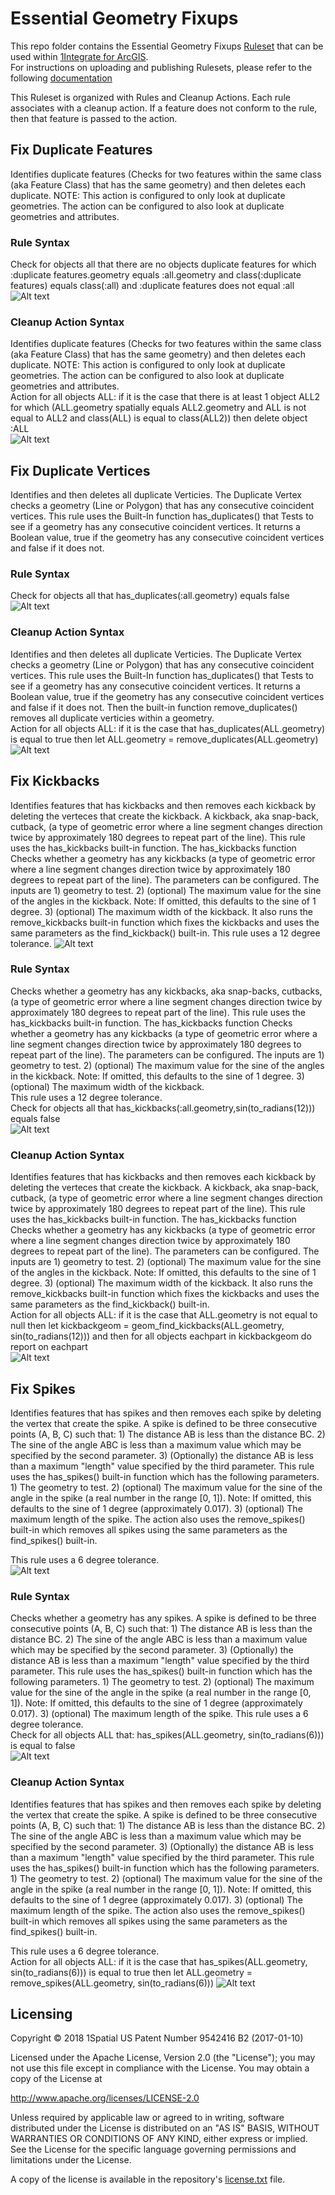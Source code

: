 # Essential Geometry Fixups
This repo folder contains the Essential Geometry Fixups [Ruleset](Essential%20Geometry%20Fixups.rules) that can be used within [1Integrate for ArcGIS](https://1spatial.com/products/1integrate-for-arcgis/).  
For instructions on uploading and publishing Rulesets, please refer to the following [documentation](https://1spatial.com/documentation/1integrate-arcgis/v2/Topics/Rules/Free_Rulesets.htm)  

This Ruleset is organized with Rules and Cleanup Actions.  Each rule associates with a cleanup action.  If a feature does not conform to the rule, then that feature is passed to the action.


## Fix Duplicate Features
Identifies duplicate features (Checks for two features within the same class (aka Feature Class) that has the same geometry) and then deletes each duplicate.  NOTE: This action is configured to only look at duplicate geometries.  The action can be configured to also look at duplicate geometries and attributes. 
### Rule Syntax
Check for objects all that there are no objects duplicate features for which :duplicate features.geometry equals :all.geometry and class(:duplicate features) equals class(:all) and :duplicate features does not equal :all  
![Alt text](img/DuplicateFeaturesRule.png?raw=true "Duplicate Feature Rule Screenshot")
### Cleanup Action Syntax
Identifies duplicate features (Checks for two features within the same class (aka Feature Class) that has the same geometry) and then deletes each duplicate.  NOTE: This action is configured to only look at duplicate geometries.  The action can be configured to also look at duplicate geometries and attributes.  
Action for all objects ALL: if it is the case that there is at least 1 object ALL2 for which (ALL.geometry spatially equals ALL2.geometry and ALL is not equal to ALL2 and class(ALL) is equal to class(ALL2)) then delete object :ALL  
![Alt text](img/DuplicateFeaturesFixupAction.png?raw=true "Duplicate Feature Fixup Action Screenshot")


## Fix Duplicate Vertices
Identifies and then deletes all duplicate Verticies.  The Duplicate Vertex checks a geometry (Line or Polygon) that has any consecutive coincident vertices.  This rule uses the Built-In function has_duplicates() that Tests to see if a geometry has any consecutive coincident vertices.  It returns a Boolean value, true if the geometry has any consecutive coincident vertices and false if it does not. 
### Rule Syntax
Check for objects all that has_duplicates(:all.geometry) equals false  
![Alt text](img/DuplicateVerticesRule.png?raw=true "Duplicate Vertex Rule Screenshot")
### Cleanup Action Syntax
Identifies and then deletes all duplicate Verticies.  The Duplicate Vertex checks a geometry (Line or Polygon) that has any consecutive coincident vertices.  This rule uses the Built-In function has_duplicates() that Tests to see if a geometry has any consecutive coincident vertices.  It returns a Boolean value, true if the geometry has any consecutive coincident vertices and false if it does not.  Then the built-in function remove_duplicates() removes all duplicate verticies within a geometry.  
Action for all objects ALL: if it is the case that has_duplicates(ALL.geometry) is equal to  true then let ALL.geometry = remove_duplicates(ALL.geometry)  
![Alt text](img/DuplicateVerticesFixupAction.png?raw=true "Duplicate Vertex Fixup Action Screenshot")


## Fix Kickbacks
Identifies features that has kickbacks and then removes each kickback by deleting the verteces that create the kickback. A kickback, aka snap-back, cutback, (a type of geometric error where a line segment changes direction twice by approximately 180 degrees to repeat part of the line).  This rule uses the has_kickbacks built-in function.  The has_kickbacks function Checks whether a geometry has any kickbacks (a type of geometric error where a line segment changes direction twice by approximately 180 degrees to repeat part of the line).  The parameters can be configured.  The inputs are 1) geometry to test. 2) (optional) The maximum value for the sine of the angles in the kickback. Note: If omitted, this defaults to the sine of 1 degree. 3) (optional) The maximum width of the kickback.  It also runs the remove_kickbacks built-in function which fixes the kickbacks and uses the same parameters as the find_kickback() built-in.
This rule uses a 12 degree tolerance.
![Alt text](img/KickbackFix.png?raw=true "Kickback Fixup Example")

### Rule Syntax
Checks whether a geometry has any kickbacks, aka snap-backs, cutbacks, (a type of geometric error where a line segment changes direction twice by approximately 180 degrees to repeat part of the line).  This rule uses the has_kickbacks built-in function.  The has_kickbacks function Checks whether a geometry has any kickbacks (a type of geometric error where a line segment changes direction twice by approximately 180 degrees to repeat part of the line).  The parameters can be configured.  The inputs are 1) geometry to test. 2) (optional) The maximum value for the sine of the angles in the kickback. Note: If omitted, this defaults to the sine of 1 degree. 3) (optional) The maximum width of the kickback.  
This rule uses a 12 degree tolerance.  
Check for objects all that has_kickbacks(:all.geometry,sin(to_radians(12))) equals false  
![Alt text](img/KickbackRule.png?raw=true "Kickback Rule Screenshot")

### Cleanup Action Syntax
Identifies features that has kickbacks and then removes each kickback by deleting the verteces that create the kickback. A kickback, aka snap-back, cutback, (a type of geometric error where a line segment changes direction twice by approximately 180 degrees to repeat part of the line).  This rule uses the has_kickbacks built-in function.  The has_kickbacks function Checks whether a geometry has any kickbacks (a type of geometric error where a line segment changes direction twice by approximately 180 degrees to repeat part of the line).  The parameters can be configured.  The inputs are 1) geometry to test. 2) (optional) The maximum value for the sine of the angles in the kickback. Note: If omitted, this defaults to the sine of 1 degree. 3) (optional) The maximum width of the kickback.  It also runs the remove_kickbacks built-in function which fixes the kickbacks and uses the same parameters as the find_kickback() built-in.  
Action for all objects ALL: if it is the case that ALL.geometry is not equal to null then let kickbackgeom = geom_find_kickbacks(ALL.geometry, sin(to_radians(12))) and then for all objects eachpart in kickbackgeom do report on eachpart  
![Alt text](img/KickbackCleanupAction.png?raw=true "Kickback Cleanup Action Screenshot")


## Fix Spikes
Identifies features that has spikes and then removes each spike by deleting the vertex that create the spike.  A spike is defined to be three consecutive points (A, B, C) such that: 1) The distance AB is less than the distance BC. 2) The sine of the angle ABC is less than a maximum value which may be specified by the second parameter. 3) (Optionally) the distance AB is less than a maximum "length" value specified by the third parameter.  This rule uses the has_spikes() built-in function which has the following parameters.  1) The geometry to test. 2) (optional) The maximum value for the sine of the angle in the spike (a real number in the range [0, 1]). Note: If omitted, this defaults to the sine of 1 degree (approximately 0.017). 3) (optional) The maximum length of the spike.  The action also uses the remove_spikes() built-in which removes all spikes using the same parameters as the find_spikes() built-in.  

This rule uses a 6 degree tolerance.  
![Alt text](img/SpikeFix.png?raw=true "Spike Fixup Example")

### Rule Syntax
Checks whether a geometry has any spikes.  A spike is defined to be three consecutive points (A, B, C) such that: 1) The distance AB is less than the distance BC. 2) The sine of the angle ABC is less than a maximum value which may be specified by the second parameter. 3) (Optionally) the distance AB is less than a maximum "length" value specified by the third parameter.  This rule uses the has_spikes() built-in function which has the following parameters.  1) The geometry to test. 2) (optional) The maximum value for the sine of the angle in the spike (a real number in the range [0, 1]). Note: If omitted, this defaults to the sine of 1 degree (approximately 0.017). 3) (optional) The maximum length of the spike.
This rule uses a 6 degree tolerance.  
Check for all objects ALL that: has_spikes(ALL.geometry, sin(to_radians(6))) is equal to  false   
![Alt text](img/SpikeRule.png?raw=true "Spike Rule Screenshot")

### Cleanup Action Syntax
Identifies features that has spikes and then removes each spike by deleting the vertex that create the spike.  A spike is defined to be three consecutive points (A, B, C) such that: 1) The distance AB is less than the distance BC. 2) The sine of the angle ABC is less than a maximum value which may be specified by the second parameter. 3) (Optionally) the distance AB is less than a maximum "length" value specified by the third parameter.  This rule uses the has_spikes() built-in function which has the following parameters.  1) The geometry to test. 2) (optional) The maximum value for the sine of the angle in the spike (a real number in the range [0, 1]). Note: If omitted, this defaults to the sine of 1 degree (approximately 0.017). 3) (optional) The maximum length of the spike.  The action also uses the remove_spikes() built-in which removes all spikes using the same parameters as the find_spikes() built-in.

This rule uses a 6 degree tolerance.  
Action for all objects ALL: if it is the case that has_spikes(ALL.geometry, sin(to_radians(6))) is equal to  true then let ALL.geometry = remove_spikes(ALL.geometry, sin(to_radians(6)))
![Alt text](img/SpikeCleanupAction.png?raw=true "Spike Cleanup Action Screenshot")


## Licensing
Copyright © 2018 1Spatial US Patent Number 9542416 B2 (2017-01-10)

Licensed under the Apache License, Version 2.0 (the "License");
you may not use this file except in compliance with the License.
You may obtain a copy of the License at

   http://www.apache.org/licenses/LICENSE-2.0

Unless required by applicable law or agreed to in writing, software
distributed under the License is distributed on an "AS IS" BASIS,
WITHOUT WARRANTIES OR CONDITIONS OF ANY KIND, either express or implied.
See the License for the specific language governing permissions and
limitations under the License.

A copy of the license is available in the repository's [license.txt](LICENSE) file.
